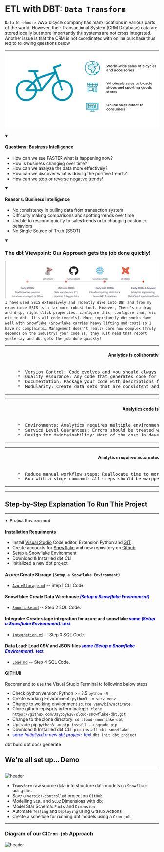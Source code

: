 
<!-- ABOUT THE PROJECT -->
# ETL with DBT:  `Data Transform`

`Data Warehouse:`AWS bicycle company has many locations in various parts of the world. However, their Transactional System (CRM Database) data are stored locally but more importantly the systems are not cross integrated. Another issue is that the CRM is not coordinated with online purchase thus led to following questions below

![header](images/logo.png)

<details open>
<summary>
    
#### Questions: Business Intelligence
    
</summary>
        
- How can we see FASTER what is happening now? 
- How is business changing over time? 
- How can we analyze the data more effectively? 
- How can we discover what is driving the positive trends? 
- How can we stop or reverse negative trends? 
 
</details>   

<details open>
<summary>
    
#### Reasons: Business Intelligence 
</summary>
    
- No consistency in pulling data from transaction system 
- Difficulty making comparisons and spotting trends over time  
- Unable to respond quickly to sales trends or to changing customer behaviors 
- No Single Source of Truth (SSOT)

</details>  

<details open>
<summary>

 ### The dbt Viewpoint: Our Approach gets the job done quickly!
 ![header](images/BriefHistory.png)
 <bold>
 ```I have used SSIS extensively and recently dive into DBT and from my experience SSIS is a far more robust tool. However, There's no drag and drop, right click properties, configure this, configure that, etc etc in dbt. It's all code (models). More importantly dbt works damn well with Snowflake (Snowflake carries heavy lifting and cost) so I have no complaints… Management doesn't really care how complex (Truly depends on the industry) your code is, they just need that report yesterday and dbt gets the job done quickly!```
</bold>
</summary>    
<table>
<tr> 
    <th><h4>Analytics is collaborative</h5></th>
</tr>
<tr>
<td>  
<pre lang="js">
    *  Version Control: Code evolves and you should always know what changed, when.
    *  Quality Assurance: Any code that generates code for analysis should be reviewed and tested.
    *  Documentation: Package your code with descriptions for how it should be interpreted.
    *  Modularity: Create data sets that are consistent and can be easily updated as logic changes.
</pre>
</td>
</tr>
</table>

<table>
<tr> 
    <th><h4>Analytics code is an asset</h5></th>
</tr>
<tr>
<td>  
<pre lang="js">
    *  Environments: Analytics requires multiple environments.
    *  Service Level Guarantees: Errors should be treated with the same urgency as bugs in production software.
    *  Design for Maintainability: Most of the cost in development is in the maintenance phase.
</pre>
</td>
</tr>
</table>


<table>
<tr> 
    <th><h4>Analytics requires automated tools</h5></th>
</tr>
<tr>
<td>  
<pre lang="js">
    *  Reduce manual workflow steps: Reallocate time to more value-add engineering tasks.
    *  Run with a singe command: All steps should be warpped together and easily executed in order.
</pre>
</td>
</tr>
</table>
</details>   

***

## Step-by-Step Explanation To Run This Project
***

<details open>
<summary>Project Environment </summary>

#### Installation Requriments

* Install [Visual Studio](https://code.visualstudio.com/docs/python/python-tutorial) Code editor, Extension Python and [GIT](https://code.visualstudio.com/docs/sourcecontrol/overview)
* Create accounts for [Snowflake](https://github.com/Snowflake-Labs/sfquickstarts) and new repository on [Github](https://docs.github.com/en/get-started/onboarding/getting-started-with-your-github-account)
* Setup a Snowflake Environment
* Download & Installled dbt CLI
* Initialized a new dbt project
    
#### Azure: Create Storage  ```(Setup a Snowflake Environment)```
* [`AzureStorage.md`](Starter-Code/AzureStorage.md) -- Step 1  CLI Code.

#### Snowflake: Create Data Warehouse <span style="color:blue">*(Setup a Snowflake Environment)* </span>
* [`Snowflake.md`](Starter-Code/Snowflake.md) -- Step 2 SQL Code.

    
#### Integrate: Create stage integration for azure and snowflake <span style="color:blue">some *(Setup a Snowflake Environment).* text</span>  
* [`Integration.md`](Starter-Code/Integration.md) -- Step 3 SQL Code.

    
#### Data Load: Load CSV and JSON files  <span style="color:blue">some *(Setup a Snowflake Environment).* text</span>
* [`Load.md`](Starter-Code/Load.md) -- Step 4  SQL Code.


#### GITHUB 
<bold>Recommend to use the Visual Studio Terminal to following below steps</bold>

* Check python version: Python >= 3.5  `python -V`
* Create working Environment: `python3 -m venv venv`
* Change to working environment `source venv/bin/activate`
* Clone github repisprty in terminal: `git clone https://github.com/Jayboy628/cloud-snowflake-dbt.git`
* Change to the clone directory: `cd cloud-snowflake-dbt`
* Upgrade pip   `python3 -m pip install --upgrade pip`
* Download & Installled dbt CLI: `pip install dbt-snowflake`
* <span style="color:blue">some *Initialized a new dbt project:.* text</span> `dbt init dbt_project`

dbt build
dbt docs generate


</details>

<!-- GETTING STARTED -->
## We're all set up... Demo 
***
![header](images/WhatsPlan.png)
* `Transform` raw source data into structure data models on `Snowflake` using `dbt`.
* Save a `version-controlled` project on `GitHub`
* Modelling `SCD1` and `SCD2` Dimensions with dbt
* Model Star Schema: `Facts` and `Dimension`
* Automate `Testing` and `Deploying` using GitHub Actions
* Create a schedule for running dbt models using a `Cron job`
***
### Diagram of our CI`Cron job` Approach
![header](images/GithubFeatures.png)


